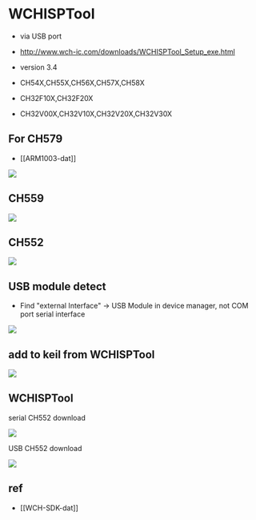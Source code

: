 

# WCHISPTool 


- via USB port 
- http://www.wch-ic.com/downloads/WCHISPTool_Setup_exe.html

- version 3.4 
- CH54X,CH55X,CH56X,CH57X,CH58X
- CH32F10X,CH32F20X
- CH32V00X,CH32V10X,CH32V20X,CH32V30X


## For CH579

- [[ARM1003-dat]]

![](2024-05-07-16-20-48.png)

## CH559

![](36-39-15-31-01-2023.png)



## CH552

![](08-35-18-30-01-2023.png)

## USB module detect 
* Find "external Interface" -> USB Module in device manager, not COM port serial interface

![](51-42-14-25-07-2023.png)

## add to keil from WCHISPTool 

![](33-43-14-25-07-2023.png)


## WCHISPTool

serial CH552 download 

![](2025-08-09-18-22-22.png)

USB CH552 download 

![](2025-08-09-18-22-39.png)

## ref 

- [[WCH-SDK-dat]]